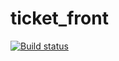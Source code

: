 # ticket_front

[![Build status](https://ci.appveyor.com/api/projects/status/qyegu8t3wa3jejsx?svg=true)](https://ci.appveyor.com/project/Arkadii-2021/ticket-front)
